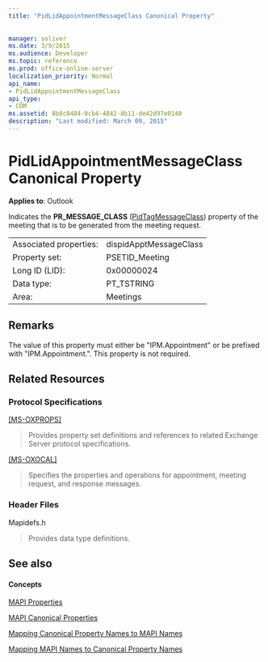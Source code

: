 ```yaml
---
title: "PidLidAppointmentMessageClass Canonical Property"
 
 
manager: soliver
ms.date: 3/9/2015
ms.audience: Developer
ms.topic: reference
ms.prod: office-online-server
localization_priority: Normal
api_name:
- PidLidAppointmentMessageClass
api_type:
- COM
ms.assetid: 8b8c8484-0cb4-4842-8b11-de42d97e0140
description: "Last modified: March 09, 2015"
---
```


# PidLidAppointmentMessageClass Canonical Property

  
  
**Applies to**: Outlook 
  
Indicates the **PR_MESSAGE_CLASS** ([PidTagMessageClass](pidtagmessageclass-canonical-property.md)) property of the meeting that is to be generated from the meeting request.
  
|||
|:-----|:-----|
|Associated properties:  <br/> |dispidApptMessageClass  <br/> |
|Property set:  <br/> |PSETID_Meeting  <br/> |
|Long ID (LID):  <br/> |0x00000024  <br/> |
|Data type:  <br/> |PT_TSTRING  <br/> |
|Area:  <br/> |Meetings  <br/> |
   
## Remarks

The value of this property must either be "IPM.Appointment" or be prefixed with "IPM.Appointment.". This property is not required.
  
## Related Resources

### Protocol Specifications

[[MS-OXPROPS]](http://msdn.microsoft.com/library/f6ab1613-aefe-447d-a49c-18217230b148%28Office.15%29.aspx)
  
> Provides property set definitions and references to related Exchange Server protocol specifications.
    
[[MS-OXOCAL]](http://msdn.microsoft.com/library/09861fde-c8e4-4028-9346-e7c214cfdba1%28Office.15%29.aspx)
  
> Specifies the properties and operations for appointment, meeting request, and response messages.
    
### Header Files

Mapidefs.h
  
> Provides data type definitions.
    
## See also

#### Concepts

[MAPI Properties](mapi-properties.md)
  
[MAPI Canonical Properties](mapi-canonical-properties.md)
  
[Mapping Canonical Property Names to MAPI Names](mapping-canonical-property-names-to-mapi-names.md)
  
[Mapping MAPI Names to Canonical Property Names](mapping-mapi-names-to-canonical-property-names.md)

